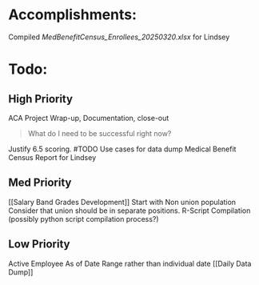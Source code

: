 # Accomplishments:
Compiled *MedBenefitCensus_Enrollees_20250320.xlsx* for Lindsey



# Todo:
## High Priority
ACA Project Wrap-up, Documentation, close-out
> What do I need to be successful right now?

Justify 6.5 scoring.
	#TODO Use cases for data dump
Medical Benefit Census Report for Lindsey


## Med Priority
[[Salary Band Grades Development]]
	Start with Non union population
	Consider that union should be in separate positions. 
R-Script Compilation (possibly python script compilation process?)

## Low Priority
Active Employee As of Date Range rather than individual date
[[Daily Data Dump]]


